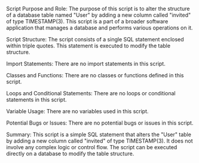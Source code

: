Script Purpose and Role:
The purpose of this script is to alter the structure of a database table named "User" by adding a new column called "invited" of type TIMESTAMP(3). This script is a part of a broader software application that manages a database and performs various operations on it.

Script Structure:
The script consists of a single SQL statement enclosed within triple quotes. This statement is executed to modify the table structure.

Import Statements:
There are no import statements in this script.

Classes and Functions:
There are no classes or functions defined in this script.

Loops and Conditional Statements:
There are no loops or conditional statements in this script.

Variable Usage:
There are no variables used in this script.

Potential Bugs or Issues:
There are no potential bugs or issues in this script.

Summary:
This script is a simple SQL statement that alters the "User" table by adding a new column called "invited" of type TIMESTAMP(3). It does not involve any complex logic or control flow. The script can be executed directly on a database to modify the table structure.